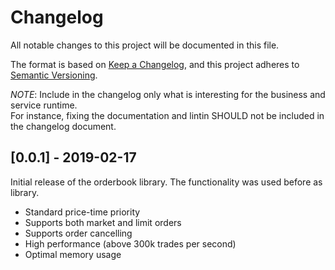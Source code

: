 # Changelog
All notable changes to this project will be documented in this file.

The format is based on [Keep a Changelog](https://keepachangelog.com/en/1.0.0/),
and this project adheres to [Semantic Versioning](https://semver.org/spec/v2.0.0.html).

*NOTE*: Include in the changelog only what is interesting for the business and
service runtime.  
For instance, fixing the documentation and lintin SHOULD not be
included in the changelog document.

## [0.0.1] - 2019-02-17

Initial release of the orderbook library.
The functionality was used before as library.

- Standard price-time priority
- Supports both market and limit orders
- Supports order cancelling
- High performance (above 300k trades per second)
- Optimal memory usage
